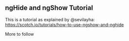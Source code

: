 <h2>ngHide and ngShow Tutorial</h2>

<p>This is a tutorial as explained by @sevilayha: <br>
<a href="https://scotch.io/tutorials/how-to-use-ngshow-and-nghide?utm_content=buffer5d223&utm_medium=social&utm_source=twitter.com&utm_campaign=buffer">https://scotch.io/tutorials/how-to-use-ngshow-and-nghide</a></p>

More to follow